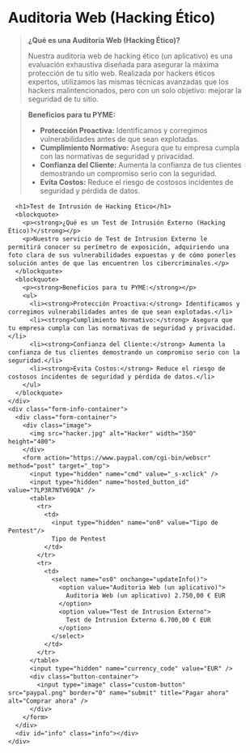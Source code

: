 <html lang="es">
<head>
  <meta charset="UTF-8">
  <meta name="viewport" content="width=device-width, initial-scale=1.0">
  <title>Auditoria Web (Hacking Ético)</title>
  <style>
    .content {
      display: flex;
    }
    .text {
      flex: 1;
      padding: 20px;
    }
    .form-container {
      flex: 1;
      padding: 20px;
      border-left: 1px solid #ddd;
      display: flex;
      flex-direction: column;
      align-items: center;
      border: 2px solid green; /*#000; /* Añadir borde alrededor del contenedor */
      border-radius: 10px; /* Añadir esquinas redondeadas */
      margin: 20px; /* Añadir margen alrededor del contenedor */
    }
    .image {
      margin-bottom: 20px;
    }
    .info-container {
      flex: 1;
      padding: 20px;
      border-left: 1px solid #ddd;
      display: flex;
      flex-direction: column;
      align-items: center;
    }
    .info {
      margin-top: 10px;
      text-align: center;
    }
    .button-container {
      display: flex;
      justify-content: center;
    }
    .custom-button {
      width: 100%;
      max-width: 300px; /* Ajustar el max-width según sea necesario */
    }
  </style>
  <script>
    function updateInfo() {
      var select = document.getElementsByName('os0')[0];
      var info = document.getElementById('info');
      var selectedOption = select.options[select.selectedIndex].value;
      
      if (selectedOption === "Auditoria Web (un aplicativo)") {
        info.innerHTML = '<a href="https://wintohack.github.io/docs/auditoria_web.html" target="_blank">Información sobre Auditoria Web (un aplicativo)</a>';
      } else if (selectedOption === "Test de Intrusion Externo") {
        info.innerHTML = '<a href="https://wintohack.github.io/docs/test_intrusion_externo.html" target="_blank">Información sobre Test de Intrusión Externo</a>';
      } else {
        info.innerHTML = '';
      }
    }
  </script>
</head>
<body>
  <div class="content">
    <div class="text">
      <h1>Auditoria Web (Hacking Ético)</h1>
      <blockquote>
        <p><strong>¿Qué es una Auditoría Web (Hacking Ético)?</strong></p>
        <p>Nuestra auditoría web de hacking ético (un aplicativo) es una evaluación exhaustiva diseñada para asegurar la máxima protección de tu sitio web. Realizada por hackers éticos expertos, utilizamos las mismas técnicas avanzadas que los hackers malintencionados, pero con un solo objetivo: mejorar la seguridad de tu sitio.</p>
      </blockquote>
      <blockquote>
        <p><strong>Beneficios para tu PYME:</strong></p>
        <ul>
          <li><strong>Protección Proactiva:</strong> Identificamos y corregimos vulnerabilidades antes de que sean explotadas.</li>
          <li><strong>Cumplimiento Normativo:</strong> Asegura que tu empresa cumpla con las normativas de seguridad y privacidad.</li>
          <li><strong>Confianza del Cliente:</strong> Aumenta la confianza de tus clientes demostrando un compromiso serio con la seguridad.</li>
          <li><strong>Evita Costos:</strong> Reduce el riesgo de costosos incidentes de seguridad y pérdida de datos.</li>
        </ul>
      </blockquote>

      <h1>Test de Intrusión de Hacking Etico</h1>
      <blockquote>
        <p><strong>¿Qué es un Test de Intrusión Externo (Hacking Ético)?</strong></p>
        <p>Nuestro servicio de Test de Intrusion Externo le permitirá conocer su perímetro de exposición, adquiriendo una foto clara de sus vulnerabilidades expuestas y de cómo ponerles solución antes de que las encuentren los cibercriminales.</p>
      </blockquote>
      <blockquote>
        <p><strong>Beneficios para tu PYME:</strong></p>
        <ul>
          <li><strong>Protección Proactiva:</strong> Identificamos y corregimos vulnerabilidades antes de que sean explotadas.</li>
          <li><strong>Cumplimiento Normativo:</strong> Asegura que tu empresa cumpla con las normativas de seguridad y privacidad.</li>
          <li><strong>Confianza del Cliente:</strong> Aumenta la confianza de tus clientes demostrando un compromiso serio con la seguridad.</li>
          <li><strong>Evita Costos:</strong> Reduce el riesgo de costosos incidentes de seguridad y pérdida de datos.</li>
        </ul>
      </blockquote>
    </div>
    <div class="form-info-container">
      <div class="form-container">
        <div class="image">
          <img src="hacker.jpg" alt="Hacker" width="350" height="400">
        </div>
        <form action="https://www.paypal.com/cgi-bin/webscr" method="post" target="_top">
          <input type="hidden" name="cmd" value="_s-xclick" />
          <input type="hidden" name="hosted_button_id" value="7LP3R7NTV69QA" />
          <table>
            <tr>
              <td>
                <input type="hidden" name="on0" value="Tipo de Pentest"/>
                Tipo de Pentest
              </td>
            </tr>
            <tr>
              <td>
                <select name="os0" onchange="updateInfo()">
                  <option value="Auditoria Web (un aplicativo)">
                    Auditoria Web (un aplicativo) 2.750,00 € EUR
                  </option>
                  <option value="Test de Intrusion Externo">
                    Test de Intrusion Externo 6.700,00 € EUR
                  </option>
                </select>
              </td>
            </tr>
          </table>
          <input type="hidden" name="currency_code" value="EUR" />
          <div class="button-container">
            <input type="image" class="custom-button" src="paypal.png" border="0" name="submit" title="Pagar ahora" alt="Comprar ahora" />
          </div>
        </form>
      </div>
      <div id="info" class="info"></div>
    </div>
  </div>
</body>
</html>
